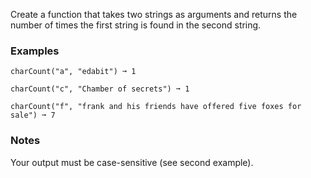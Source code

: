 
Create a function that takes two strings as arguments and returns the number of times the first string is found in the second string.

### Examples

```
charCount("a", "edabit") ➞ 1

charCount("c", "Chamber of secrets") ➞ 1

charCount("f", "frank and his friends have offered five foxes for sale") ➞ 7
```

### Notes

Your output must be case-sensitive (see second example).
